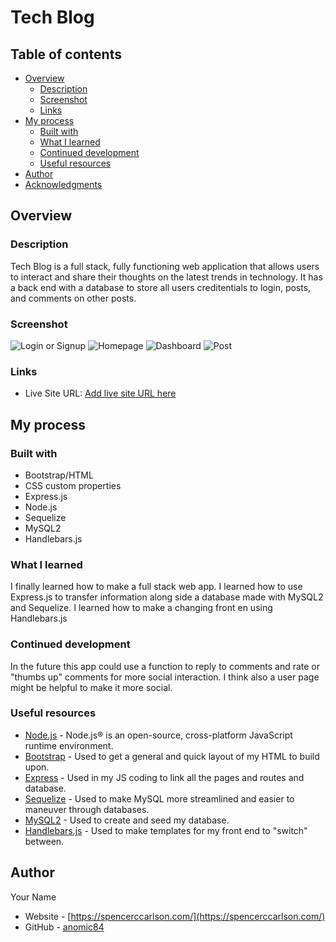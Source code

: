 # Tech Blog

## Table of contents

- [Overview](#overview)
  - [Description](#description)
  - [Screenshot](#screenshot)
  - [Links](#links)
- [My process](#my-process)
  - [Built with](#built-with)
  - [What I learned](#what-i-learned)
  - [Continued development](#continued-development)
  - [Useful resources](#useful-resources)
- [Author](#author)
- [Acknowledgments](#acknowledgments)


## Overview

### Description

Tech Blog is a full stack, fully functioning web application that allows users to interact and share their thoughts on the latest trends in technology. It has a back end with a database to store all users creditentials to login, posts, and comments on other posts.

### Screenshot

![Login or Signup](https://i.imgur.com/Wckx5MZ.png)
![Homepage](https://i.imgur.com/6SZEI2W.png)
![Dashboard](https://i.imgur.com/rfeGuFn.png)
![Post](https://i.imgur.com/P1PvpqJ.png)


### Links

- Live Site URL: [Add live site URL here](https://your-live-site-url.com)

## My process

### Built with

- Bootstrap/HTML
- CSS custom properties
- Express.js
- Node.js
- Sequelize
- MySQL2
- Handlebars.js

### What I learned

I finally learned how to make a full stack web app. I learned how to use Express.js to transfer information along side a database made with MySQL2 and Sequelize. I learned how to make a changing front en using Handlebars.js

### Continued development

In the future this app could use a function to reply to comments and rate or "thumbs up" comments for more social interaction. I think also a user page might be helpful to make it more social.

### Useful resources

- [Node.js](https://nodejs.org/en/) - Node.js® is an open-source, cross-platform JavaScript runtime environment.
- [Bootstrap](https://getbootstrap.com/) - Used to get a general and quick layout of my HTML to build upon.
- [Express](https://expressjs.com/) - Used in my JS coding to link all the pages and routes and database.
- [Sequelize](https://sequelize.org/docs/v6/core-concepts/assocs/) - Used to make MySQL more streamlined and easier to maneuver through databases.
- [MySQL2](https://www.npmjs.com/package/mysql2) - Used to create and seed my database.
- [Handlebars.js](https://handlebarsjs.com/) - Used to make templates for my front end to "switch" between.


## Author
  Your Name
- Website - [https://spencerccarlson.com/](https://spencerccarlson.com/)
- GitHub - [anomic84](https://github.com/anomic84)